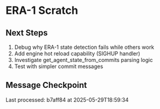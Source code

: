 # ERA-1 Scratch

## Next Steps
1. Debug why ERA-1 state detection fails while others work
2. Add engine hot reload capability (SIGHUP handler)
3. Investigate get_agent_state_from_commits parsing logic
4. Test with simpler commit messages

## Message Checkpoint
Last processed: b7aff84 at 2025-05-29T18:59:34